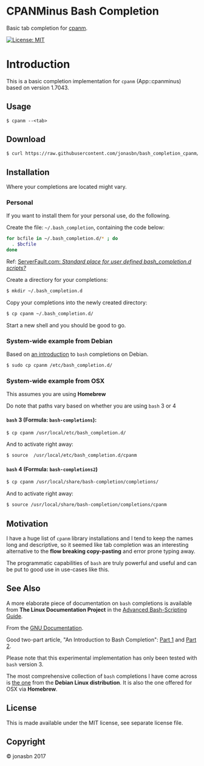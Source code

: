 # CPANMinus Bash Completion

Basic tab completion for [cpanm](https://github.com/miyagawa/cpanminus).

[![License: MIT](https://img.shields.io/badge/License-MIT-yellow.svg)](https://opensource.org/licenses/MIT)

# Introduction

This is a basic completion implementation for `cpanm` (App::cpanminus) based on version 1.7043.

## Usage

```
$ cpanm --<tab>
```

## Download

```bash
$ curl https://raw.githubusercontent.com/jonasbn/bash_completion_cpanm/master/cpanm > cpanm
```

## Installation

Where your completions are located might vary.

### Personal

If you want to install them for your personal use, do the following.

Create the file: `~/.bash_completion`, containing the code below:

```bash
for bcfile in ~/.bash_completion.d/* ; do
  . $bcfile
done
```

Ref: [ServerFault.com: _Standard place for user defined bash_completion.d scripts?_](https://serverfault.com/questions/506612/standard-place-for-user-defined-bash-completion-d-scripts)

Create a directiory for your completions:

```bash
$ mkdir ~/.bash_completion.d
```

Copy your completions into the newly created directory:

```bash
$ cp cpanm ~/.bash_completion.d/
```

Start a new shell and you should be good to go.

### System-wide example from Debian

Based on [an introduction](https://debian-administration.org/article/316/An_introduction_to_bash_completion_part_1) to `bash` completions on Debian.

```bash
$ sudo cp cpanm /etc/bash_completion.d/
```

### System-wide example from OSX

This assumes you are using **Homebrew**

Do note that paths vary based on whether you are using `bash` 3 or 4

#### `bash` 3 (Formula: `bash-completions`):

```bash
$ cp cpanm /usr/local/etc/bash_completion.d/
```

And to activate right away:

```bash
$ source  /usr/local/etc/bash_completion.d/cpanm
```

#### `bash` 4 (Formula: `bash-completions2`)

```bash
$ cp cpanm /usr/local/share/bash-completion/completions/
```

And to activate right away:

```bash
$ source /usr/local/share/bash-completion/completions/cpanm
```

## Motivation

I have a huge list of `cpanm` library installations and I tend to keep the names long and descriptive, so it seemed like tab completion was an interesting alternative to the __flow breaking copy-pasting__ and error prone typing away.

The programmatic capabilities of `bash` are truly powerful and useful and can be put to good use in use-cases like this.

## See Also

A more elaborate piece of documentation on `bash` completions is available from **The Linux Documentation Project** in the [Advanced Bash-Scripting Guide](http://tldp.org/LDP/abs/html/tabexpansion.html).

From the [GNU Documentation](https://www.gnu.org/software/bash/manual/html_node/Programmable-Completion.html).

Good two-part article, "An Introduction to Bash Completion": [Part 1](https://debian-administration.org/article/316/An_introduction_to_bash_completion_part_1) and [Part 2](https://debian-administration.org/article/317/An_introduction_to_bash_completion_part_2).

Please note that this experimental implementation has only been tested with `bash` version 3.

The most comprehensive collection of `bash` completions I have come across is [the one](https://github.com/scop/bash-completion) from the **Debian Linux distribution**. It is also the one offered for OSX via **Homebrew**.

## License

This is made available under the MIT license, see separate license file.

## Copyright

:copyright: jonasbn 2017
